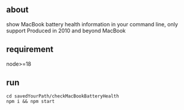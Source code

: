 about
----------------

show MacBook battery health information in your command line,
only support Produced in 2010 and beyond MacBook

requirement
---------------

node>=18

run
---------------
```shell
cd savedYourPath/checkMacBookBatteryHealth
npm i && npm start
```

